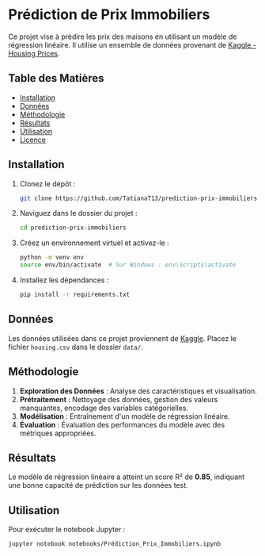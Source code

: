 # Prédiction de Prix Immobiliers

Ce projet vise à prédire les prix des maisons en utilisant un modèle de régression linéaire. Il utilise un ensemble de données provenant de [Kaggle - Housing Prices](https://www.kaggle.com/c/house-prices-advanced-regression-techniques).

## Table des Matières

- [Installation](#installation)
- [Données](#données)
- [Méthodologie](#méthodologie)
- [Résultats](#résultats)
- [Utilisation](#utilisation)
- [Licence](#licence)

## Installation

1. Clonez le dépôt :
    ```bash
    git clone https://github.com/TatianaT13/prediction-prix-immobiliers
    ```
2. Naviguez dans le dossier du projet :
    ```bash
    cd prediction-prix-immobiliers
    ```
3. Créez un environnement virtuel et activez-le :
    ```bash
    python -m venv env
    source env/bin/activate  # Sur Windows : env\Scripts\activate
    ```
4. Installez les dépendances :
    ```bash
    pip install -r requirements.txt
    ```

## Données

Les données utilisées dans ce projet proviennent de [Kaggle](https://www.kaggle.com/c/house-prices-advanced-regression-techniques). Placez le fichier `housing.csv` dans le dossier `data/`.

## Méthodologie

1. **Exploration des Données** : Analyse des caractéristiques et visualisation.
2. **Prétraitement** : Nettoyage des données, gestion des valeurs manquantes, encodage des variables catégorielles.
3. **Modélisation** : Entraînement d'un modèle de régression linéaire.
4. **Évaluation** : Évaluation des performances du modèle avec des métriques appropriées.

## Résultats

Le modèle de régression linéaire a atteint un score R² de **0.85**, indiquant une bonne capacité de prédiction sur les données test.

## Utilisation

Pour exécuter le notebook Jupyter :
```bash
jupyter notebook notebooks/Prédiction_Prix_Immobiliers.ipynb